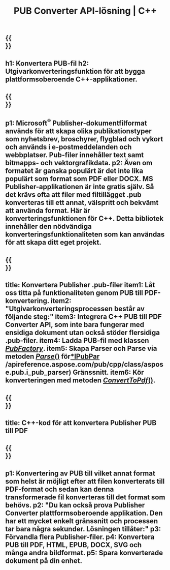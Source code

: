﻿---
translation: true
template: /_templates/conversion.md
title: PUB Converter API-lösning | C++
url: /cpp/conversion/
description: Konvertera Microsoft Publisher-filer Programmatiskt via C++-biblioteket. Enkel API-lösning för att bygga ditt eget PUB-omvandlare C++-projekt.
metakeywords: pub cpp-konverterare, konvertera pubfilen cpp
family: pub
platformtag: cpp
feature: conversion
---

{{<section banner>}}
---
h1: Konvertera PUB-fil
h2: Utgivarkonverteringsfunktion för att bygga plattformsoberoende C++-applikationer.
---

{{<section overview>}}
---
p1: Microsoft<sup>®</sup> Publisher-dokumentfilformat används för att skapa olika publikationstyper som nyhetsbrev, broschyrer, flygblad och vykort och används i e-postmeddelanden och webbplatser. Pub-filer innehåller text samt bitmapps- och vektorgrafikdata.
p2: Även om formatet är ganska populärt är det inte lika populärt som format som PDF eller DOCX. MS Publisher-applikationen är inte gratis själv. Så det krävs ofta att filer med filtillägget .pub konverteras till ett annat, välspritt och bekvämt att använda format. Här är konverteringsfunktionen för C++. Detta bibliotek innehåller den nödvändiga konverteringsfunktionaliteten som kan användas för att skapa ditt eget projekt.
---

{{<section feature1>}}
---
title: Konvertera Publisher .pub-filer
item1: Låt oss titta på funktionaliteten genom PUB till PDF-konvertering.
item2: "Utgivarkonverteringsprocessen består av följande steg:"
item3: Integrera C++ PUB till PDF Converter API, som inte bara fungerar med ensidiga dokument utan också stöder flersidiga .pub-filer.
item4: Ladda PUB-fil med klassen [*PubFactory*](https://reference.aspose.com/pub/cpp/class/aspose.pub.pub_factory).
item5: Skapa Parser och Parse via metoden [*Parse*()](https://reference.aspose.com/pub/cpp/class/aspose.pub.i_pub_parser#ae9fc7043f382a5b4a7b694f0fe477915) för[*IPubPar](https:/erPars) /apireference.aspose.com/pub/cpp/class/aspose.pub.i_pub_parser) Gränssnitt.
item6: Kör konverteringen med metoden [*ConvertToPdf*()](https://reference.aspose.com/pub/cpp/class/aspose.pub.i_pdf_converter).
---

{{<section codeexample>}}
---
title: C++-kod för att konvertera Publisher PUB till PDF
---

{{<section summary>}}
---
p1: Konvertering av PUB till vilket annat format som helst är möjligt efter att filen konverterats till PDF-format och sedan kan denna transformerade fil konverteras till det format som behövs.
p2: "Du kan också prova Publisher Converter plattformsoberoende applikation. Den har ett mycket enkelt gränssnitt och processen tar bara några sekunder. Lösningen tillåter:"
p3: Förvandla flera Publisher-filer.
p4: Konvertera PUB till PDF, HTML, EPUB, DOCX, SVG och många andra bildformat.
p5: Spara konverterade dokument på din enhet.
---